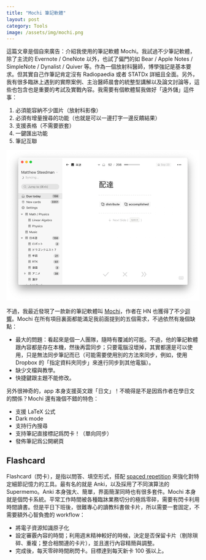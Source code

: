 ```yaml
---
title: "Mochi 筆記軟體"
layout: post
category: Tools
image: /assets/img/mochi.png
---
```


這篇文章是個自來廣告：介紹我使用的筆記軟體 Mochi。我試過不少筆記軟體，除了主流的 Evernote / OneNote 以外，也試了偏門的如 Bear / Apple Notes / SimpleNote / Dynalist / Quiver 等。作為一個放射科醫師，博學強記是基本要求。但其實自己作筆記肯定沒有 Radiopaedia 或者 STATDx 詳細且全面。另外，我有很多臨牀上遇到的實際案例、主治醫師晨會的統整型講解以及論文討論等，這些也包含也是重要的考試及實戰內容。我需要有個軟體幫我做好「遠外儲」這件事：

1. 必須能容納不少圖片（放射科影像）
2. 必須有增量搜尋的功能（也就是可以一邊打字一邊反饋結果）
3. 支援表格（不需要嵌套）
4. 一鍵匯出功能
5. 筆記互聯

![Mochi](/assets/img/mochi.png)

不過，我最近發現了一款新的筆記軟體叫 [Mochi](https://mochi.card)，作者在 HN 也獲得了不少[迴響](https://news.ycombinator.com/item?id=20029466)。Mochi 在所有項目裏面都能滿足我前面提到的五個需求，不過依然有幾個缺點：

- 最大的問題：看起來是個一人團隊，隨時有覆滅的可能。不過，他的筆記軟體跟內容都是存在本機，然後再雲同步；只要電腦沒壞掉，其實都還是可以使用，只是無法同步筆記而已（可能需要使用別的方法來同步，例如，使用 Dropbox 的「指定資料夾同步」來進行同步到其他電腦）。
- 缺少文檔與教學。
- 快捷鍵跟主題不能修改。

另外很神奇的，app 本身支援英文跟「日文」！不曉得是不是因爲作者在學日文的關係？Mochi 還有幾個不錯的特色：

- 支援 LaTeX 公式
- Dark mode
- 支持行內搜尋
- 支持筆記直接標記爲閃卡！（單向同步）
- 發佈筆記爲公開網頁

## Flashcard

Flashcard（閃卡），是指以問答、填空形式，搭配 [spaced repetition](https://mochi.cards/blog/using-spaced-repetition-to-learn-a-language/) 來強化對特定細節記憶力的工具。最有名的就是 Anki，以及採用了不同演算法的 Supermemo。Anki 本身強大、簡單，界面簡潔同時也有很多套件。Mochi 本身就是個閃卡系統。平常工作時間被各種臨牀業務切分的極爲零碎，需要有閃卡利用時間讀書。但是平日下班後，很難專心的讀教科書做卡片，所以需要一套固定，不需要額外心智負擔的 workflow：

- 將電子資源知識原子化
- 設定審覈內容的時間；利用週末精神較好的時候，決定是否保留卡片（剔除瑣碎、重複；整合相關連的卡片），並且進行內容精簡與調整。
- 完成後，每天零碎時間刷閃卡。目標達到每天新卡 100 張以上。
